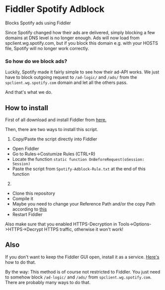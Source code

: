 # Fiddler Spotify Adblock
Blocks Spotify ads using Fiddler

Since Spotify changed how their ads are delivered, simply blocking a few domains at DNS level is no longer enough.
Ads will now load from spclient.wg.spotify.com, but if you block this domain e.g. with your HOSTS file, Spotify will no longer work correctly.

### So how do we block ads?

Luckily, Spotify made it fairly simple to see how their ad-API works.
We just have to block outgoing request to ```/ad-logic/``` and ```/ads/``` from the ```spclient.wg.spotify.com``` domain and let all the others pass.

And that's what we do.

## How to install 

First of all download and install Fiddler from [here.](https://www.telerik.com/fiddler)

Then, there are two ways to install this script.

1. Copy/Paste the script directly into Fiddler
* Open Fiddler
* Go to Rules->Costumize Rules (CTRL+R)
* Locate the function ```static function OnBeforeRequest(oSession: Session)```
* Paste the script from ```Spotify-Adblock-Rule.txt``` at the end of this function

2.
* Clone this repository
* Compile it
* Maybe you need to change your Reference Path and/or the copy Path according to [this](https://docs.telerik.com/fiddler/Extend-Fiddler/CreateExtension)
* Restart Fiddler

Also make sure that you enabled HTTPS-Decryption in Tools->Options->HTTPS->Decrypt HTTPS traffic, otherwise it won't work!

## Also

If you don't want to keep the Fiddler GUI open, install it as a service. [Here's](http://fiddler.wikidot.com/runasservice) how to do that.

By the way: This method is of course not restricted to Fiddler. You just need to somehow block ```/ad-logic/``` and ```/ads/``` from ```spclient.wg.spotify.com```.
There are probably many ways to do that.
